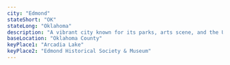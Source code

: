 ```yaml
---
city: "Edmond"
stateShort: "OK"
stateLong: "Oklahoma"
description: "A vibrant city known for its parks, arts scene, and the University of Central Oklahoma."
baseLocation: "Oklahoma County"
keyPlace1: "Arcadia Lake"
keyPlace2: "Edmond Historical Society & Museum"
---
```

